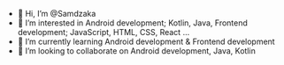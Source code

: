 - 👋 Hi, I’m @Samdzaka
- 👀 I’m interested in Android development; Kotlin, Java, Frontend development; JavaScript, HTML, CSS, React ...
- 🌱 I’m currently learning Android development & Frontend development
- 💞️ I’m looking to collaborate on Android development, Java, Kotlin

<!---
Samdzaka/Samdzaka is a ✨ special ✨ repository because its `README.md` (this file) appears on your GitHub profile.
You can click the Preview link to take a look at your changes.
--->
